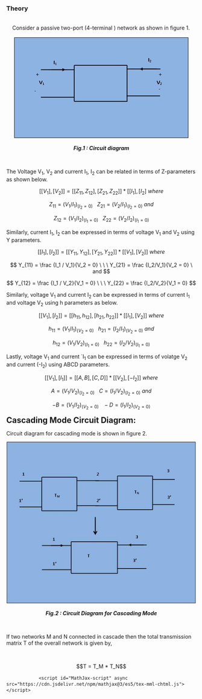 ### Theory
<div>
<br>&nbsp;&nbsp;&nbsp;
 Consider a passive two-port (4-terminal ) network as shown in figure 1.<br><br>							
<div align="center">
<img src="images/main tp.jpg" />

***Fig.1 : Circuit diagram***
</div>
	<br>
<p>The Voltage V<sub>1</sub>, V<sub>2</sub> and current I<sub>1</sub>, I<sub>2</sub> can be related in terms of Z-parameters as shown below.</p>
															
$$ [[V_1], [V_2]] = [[Z_{11}, Z_{12}], [Z_{21}, Z_{22}]] * [[I_1] , [I_2] \ where $$
										
									
$$ Z_{11} = (V_1/I_1)_(I_2 = 0) \ \ \ Z_{21} = (V_2/I_1)_(I_2 = 0) \ and $$
										
$$ Z_{12} = (V_1/I_2)_(I_1 = 0) \ \ \ Z_{22} = (V_2/I_2)_(I_1 = 0) $$
										

Similarly, current I<sub>1</sub>, I<sub>2</sub> can be expressed in terms of voltage V<sub>1</sub> and V<sub>2</sub> using Y parameters.
									
										
$$ [[I_1], [I_2]] = [[Y_{11}, Y_{12}], [Y_{21}, Y_{22}]] * [[V_1] , [V_2]] \ where $$


$$ Y_{11} = \frac {I_1 / V_1}{V_2 = 0}  \ \ \  Y_{21} = \frac {I_2/V_1}{V_2 = 0} \  and $$

	
$$ Y_{12} = \frac {I_1 / V_2}{V_1 = 0}  \ \ \  Y_{22} = \frac {I_2/V_2}{V_1 = 0} $$


Similarly,  voltage V<sub>1</sub> and current I<sub>2</sub> can be expressed in terms of current I<sub>1</sub> and voltage V<sub>2</sub> using h parameters as below.
									
$$ [[V_1], [I_2]] = [[h_{11}, h_{12}], [h_{21}, h_{22}]] * [[I_1] , [V_2]] \ where $$
									
									 
$$ h_{11} = (V_1/I_1)_(V_2 = 0) \ \ \ h_{21} = (I_2/I_1)_(V_2 = 0) \ and $$

										
$$ h_{12} = (V_1/V_2)_(I_1 = 0) \ \ \ h_{22} = (I_2/V_2)_(I_1 = 0) $$

									
										
<p>Lastly, voltage V<sub>1</sub> and current `I<sub>1</sub> can be expressed in terms of volatge V<sub>2</sub> and current (-I<sub>2</sub>) using ABCD parameters.</p>
									
									
$$ [[V_1], [I_1]] = [[A, B], [C, D]] * [[V_2] , [-I_2]] \ where $$
	
									
$$A = (V_1/V_2)_(I_2 = 0) \ \ \ C = (I_1/V_2)_(I_2 = 0) \ and $$
	
$$ -B = (V_1/I_2)_(V_2 = 0) \ \ \ -D = (I_1/I_2)_(V_2 = 0) $$ 
	
									
<span style="background-color: rgb(255, 255, 255); font-size: 21px; "><b>Cascading Mode Circuit Diagram:</b></span>
<br>									
<p>Circuit diagram for cascading mode is shown in figure 2.</p>
<div align="center">
<img src="images/tp main 2.JPG" />
	
***Fig.2 : Circuit Diagram for Cascading Mode***
</div>
<br>	
<p>If two networks M and N connected in cascade then the total transmission matrix T of the overall network is given by,</p>
<br>
<p style ="text-align:center;">
$$T = T_M * T_N$$
</p>
									
				<script id="MathJax-script" async src="https://cdn.jsdelivr.net/npm/mathjax@3/es5/tex-mml-chtml.js"></script>					
